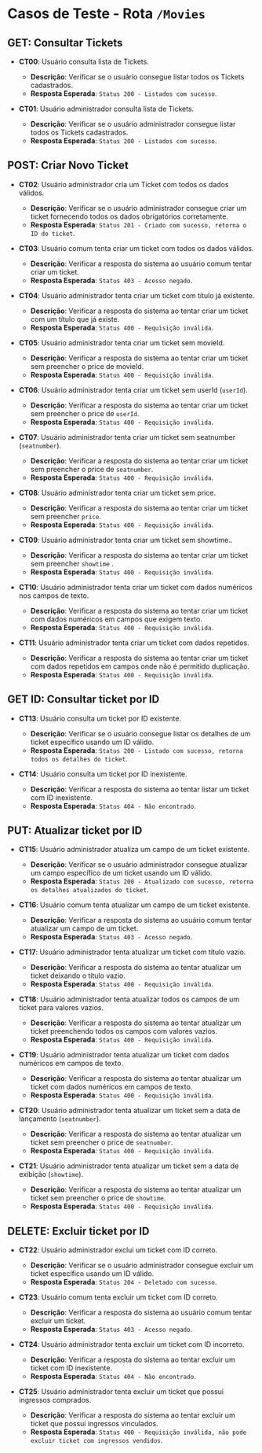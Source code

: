 # Casos de Teste - Rota `/Movies`

## **GET**: Consultar Tickets 

- **CT00**: Usuário consulta lista de Tickets.
  - **Descrição**: Verificar se o usuário consegue listar todos os Tickets cadastrados.
  - **Resposta Esperada**: `Status 200 - Listados com sucesso`.

- **CT01**: Usuário administrador consulta lista de Tickets.
  - **Descrição**: Verificar se o usuário administrador consegue listar todos os Tickets cadastrados.
  - **Resposta Esperada**: `Status 200 - Listados com sucesso`.

## **POST**: Criar Novo Ticket

- **CT02**: Usuário administrador cria um Ticket com todos os dados válidos.
  - **Descrição**: Verificar se o usuário administrador consegue criar um ticket fornecendo todos os dados obrigatórios corretamente.
  - **Resposta Esperada**: `Status 201 - Criado com sucesso, retorna o ID do ticket`.

- **CT03**: Usuário comum tenta criar um ticket com todos os dados válidos.
  - **Descrição**: Verificar a resposta do sistema ao usuário comum tentar criar um ticket.
  - **Resposta Esperada**: `Status 403 - Acesso negado`.

- **CT04**: Usuário administrador tenta criar um ticket com título já existente.
  - **Descrição**: Verificar a resposta do sistema ao tentar criar um ticket com um título que já existe.
  - **Resposta Esperada**: `Status 400 - Requisição inválida`.

- **CT05**: Usuário administrador tenta criar um ticket sem movieId.
  - **Descrição**: Verificar a resposta do sistema ao tentar criar um ticket sem preencher o price de movieId.
  - **Resposta Esperada**: `Status 400 - Requisição inválida`.

- **CT06**: Usuário administrador tenta criar um ticket sem userId (`userId`).
  - **Descrição**: Verificar a resposta do sistema ao tentar criar um ticket sem preencher o price de `userId`.
  - **Resposta Esperada**: `Status 400 - Requisição inválida`.

- **CT07**: Usuário administrador tenta criar um ticket sem seatnumber (`seatnumber`).
  - **Descrição**: Verificar a resposta do sistema ao tentar criar um ticket sem preencher o price de `seatnumber`.
  - **Resposta Esperada**: `Status 400 - Requisição inválida`.

- **CT08**: Usuário administrador tenta criar um ticket sem price.
  - **Descrição**: Verificar a resposta do sistema ao tentar criar um ticket sem preencher  `price`.
  - **Resposta Esperada**: `Status 400 - Requisição inválida`.

- **CT09**: Usuário administrador tenta criar um ticket sem showtime..
  - **Descrição**: Verificar a resposta do sistema ao tentar criar um ticket sem preencher `showtime` .
  - **Resposta Esperada**: `Status 400 - Requisição inválida`.

- **CT10**: Usuário administrador tenta criar um ticket com dados numéricos nos campos de texto.
  - **Descrição**: Verificar a resposta do sistema ao tentar criar um ticket com dados numéricos em campos que exigem texto.
  - **Resposta Esperada**: `Status 400 - Requisição inválida`.

- **CT11**: Usuário administrador tenta criar um ticket com dados repetidos.
  - **Descrição**: Verificar a resposta do sistema ao tentar criar um ticket com dados repetidos em campos onde não é permitido duplicação.
  - **Resposta Esperada**: `Status 400 - Requisição inválida`.


## **GET ID**: Consultar ticket por ID

- **CT13**: Usuário consulta um ticket por ID existente.
  - **Descrição**: Verificar se o usuário consegue listar os detalhes de um ticket específico usando um ID válido.
  - **Resposta Esperada**: `Status 200 - Listado com sucesso, retorna todos os detalhes do ticket`.

- **CT14**: Usuário consulta um ticket por ID inexistente.
  - **Descrição**: Verificar a resposta do sistema ao tentar listar um ticket com ID inexistente.
  - **Resposta Esperada**: `Status 404 - Não encontrado`.

## **PUT**: Atualizar ticket por ID

- **CT15**: Usuário administrador atualiza um campo de um ticket existente.
  - **Descrição**: Verificar se o usuário administrador consegue atualizar um campo específico de um ticket usando um ID válido.
  - **Resposta Esperada**: `Status 200 - Atualizado com sucesso, retorna os detalhes atualizados do ticket`.

- **CT16**: Usuário comum tenta atualizar um campo de um ticket existente.
  - **Descrição**: Verificar a resposta do sistema ao usuário comum tentar atualizar um campo de um ticket.
  - **Resposta Esperada**: `Status 403 - Acesso negado`.

- **CT17**: Usuário administrador tenta atualizar um ticket com título vazio.
  - **Descrição**: Verificar a resposta do sistema ao tentar atualizar um ticket deixando o título vazio.
  - **Resposta Esperada**: `Status 400 - Requisição inválida`.

- **CT18**: Usuário administrador tenta atualizar todos os campos de um ticket para valores vazios.
  - **Descrição**: Verificar a resposta do sistema ao tentar atualizar um ticket preenchendo todos os campos com valores vazios.
  - **Resposta Esperada**: `Status 400 - Requisição inválida`.

- **CT19**: Usuário administrador tenta atualizar um ticket com dados numéricos em campos de texto.
  - **Descrição**: Verificar a resposta do sistema ao tentar atualizar um ticket com dados numéricos em campos de texto.
  - **Resposta Esperada**: `Status 400 - Requisição inválida`.

- **CT20**: Usuário administrador tenta atualizar um ticket sem a data de lançamento (`seatnumber`).
  - **Descrição**: Verificar a resposta do sistema ao tentar atualizar um ticket sem preencher o price de `seatnumber`.
  - **Resposta Esperada**: `Status 400 - Requisição inválida`.

- **CT21**: Usuário administrador tenta atualizar um ticket sem a data de exibição (`showtime`).
  - **Descrição**: Verificar a resposta do sistema ao tentar atualizar um ticket sem preencher o price de `showtime`.
  - **Resposta Esperada**: `Status 400 - Requisição inválida`.

## **DELETE**: Excluir ticket por ID

- **CT22**: Usuário administrador exclui um ticket com ID correto.
  - **Descrição**: Verificar se o usuário administrador consegue excluir um ticket específico usando um ID válido.
  - **Resposta Esperada**: `Status 204 - Deletado com sucesso`.

- **CT23**: Usuário comum tenta excluir um ticket com ID correto.
  - **Descrição**: Verificar a resposta do sistema ao usuário comum tentar excluir um ticket.
  - **Resposta Esperada**: `Status 403 - Acesso negado`.

- **CT24**: Usuário administrador tenta excluir um ticket com ID incorreto.
  - **Descrição**: Verificar a resposta do sistema ao tentar excluir um ticket com ID inexistente.
  - **Resposta Esperada**: `Status 404 - Não encontrado`.

- **CT25**: Usuário administrador tenta excluir um ticket que possui ingressos comprados.
  - **Descrição**: Verificar a resposta do sistema ao tentar excluir um ticket que possui ingressos vinculados.
  - **Resposta Esperada**: `Status 400 - Requisição inválida, não pode excluir ticket com ingressos vendidos`.


